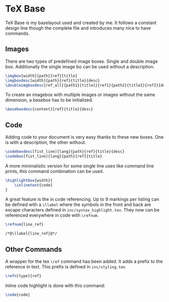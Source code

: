 # TeX Base

TeX Base is my baselayout used and created by me. It follows a constant design line though the complete file and introduces many nice to have commands.

## Images

There are two types of predefined image boxes. Single and double image box. Additionally the single image bo can be used without a description.

```tex
\imgbox[width]{path}{ref}{title}
\imgboxdesc[width]{path}{ref}{title}{desc}
\doubleimgboxdesc{ref_all}{path1}{title1}{ref1}{path2}{title2}{ref2}{desc_all}{title_all}
```

To create an imagebox with multiple images or images without the same dimension, a basebox has to be initialized.

```tex
\baseboxdesc{content}{ref}{title}{desc}
```

## Code

Adding code to your document is very easy thanks to these new boxes. One is with a description, the other without.

```tex
\codeboxdesc[fist_line]{lang}{path}{ref}{title}{desc}
\codebox[fist_line]{lang}{path}{ref}{title}
```

A more minimalistic version for some single line uses like command line prints, this command combination can be used.

```tex
\highlightbox{width}{
    \inlinetext{code}
}
```

A great feature is the in code referencing. Up to 9 markings per listing can be defined with a `\llabel` where the symbols in the front and back are escape characters defined in `inc/syntax_highlight.tex`. They now can be referenced everywhere in code with `\refnum`.

```tex
\refnum{line_ref}
```

```txt
/*@\llabel{line_ref}@*/
```

## Other Commands

A wrapper for the tex `\ref` command has been added. It adds a prefix to the reference in text. This prefix is defined in `inc/styling.tex`

```tex
\refn[type]{ref}
```
Inline code highlight is done with this command:

```tex
\code{code}
```